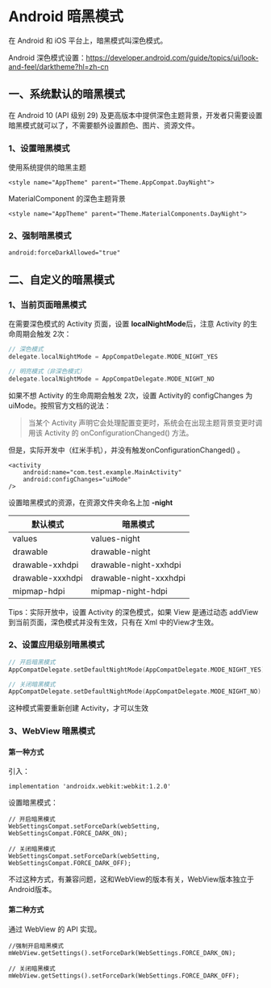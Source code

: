 # Android 暗黑模式

在 Android 和 iOS 平台上，暗黑模式叫深色模式。

Android 深色模式设置：https://developer.android.com/guide/topics/ui/look-and-feel/darktheme?hl=zh-cn

## 一、系统默认的暗黑模式

在 Android 10 (API 级别 29) 及更高版本中提供深色主题背景，开发者只需要设置暗黑模式就可以了，不需要额外设置颜色、图片、资源文件。

### 1、设置暗黑模式

使用系统提供的暗黑主题

```
<style name="AppTheme" parent="Theme.AppCompat.DayNight">
```

MaterialComponent 的深色主题背景

```
<style name="AppTheme" parent="Theme.MaterialComponents.DayNight">
```

### 2、强制暗黑模式

```
android:forceDarkAllowed="true"
```



## 二、自定义的暗黑模式

### 1、当前页面暗黑模式

在需要深色模式的 Activity 页面，设置 **localNightMode**后，注意 Activity 的生命周期会触发 2次：

```kotlin
// 深色模式
delegate.localNightMode = AppCompatDelegate.MODE_NIGHT_YES

// 明亮模式（非深色模式）
delegate.localNightMode = AppCompatDelegate.MODE_NIGHT_NO
```



如果不想 Activity 的生命周期会触发 2次，设置 Activity的 configChanges 为 uiMode。按照官方文档的说法：

> 当某个 Activity 声明它会处理配置变更时，系统会在出现主题背景变更时调用该 Activity 的 onConfigurationChanged() 方法。

但是，实际开发中（红米手机），并没有触发onConfigurationChanged() 。

```
<activity
    android:name="com.test.example.MainActivity"
    android:configChanges="uiMode"
/>
```



设置暗黑模式的资源，在资源文件夹命名上加 **-night**

| 默认模式         | 暗黑模式               |
| ---------------- | ---------------------- |
| values           | values-night           |
| drawable         | drawable-night         |
| drawable-xxhdpi  | drawable-night-xxhdpi  |
| drawable-xxxhdpi | drawable-night-xxxhdpi |
| mipmap-hdpi      | mipmap-night-hdpi      |



Tips：实际开放中，设置 Activity 的深色模式，如果 View 是通过动态 addView 到当前页面，深色模式并没有生效，只有在 Xml 中的View才生效。



### 2、设置应用级别暗黑模式

```kotlin
// 开启暗黑模式
AppCompatDelegate.setDefaultNightMode(AppCompatDelegate.MODE_NIGHT_YES)

// 关闭暗黑模式
AppCompatDelegate.setDefaultNightMode(AppCompatDelegate.MODE_NIGHT_NO)
```

这种模式需要重新创建 Activity，才可以生效

### 3、WebView 暗黑模式

#### 第一种方式

引入：

```
implementation 'androidx.webkit:webkit:1.2.0'
```

设置暗黑模式：

```
// 开启暗黑模式
WebSettingsCompat.setForceDark(webSetting, WebSettingsCompat.FORCE_DARK_ON);	

// 关闭暗黑模式
WebSettingsCompat.setForceDark(webSetting, WebSettingsCompat.FORCE_DARK_OFF);
```

不过这种方式，有兼容问题，这和WebView的版本有关，WebView版本独立于Android版本。



#### 第二种方式

通过 WebView 的 API 实现。

```
//强制开启暗黑模式
mWebView.getSettings().setForceDark(WebSettings.FORCE_DARK_ON);

// 关闭暗黑模式
mWebView.getSettings().setForceDark(WebSettings.FORCE_DARK_OFF);
```

